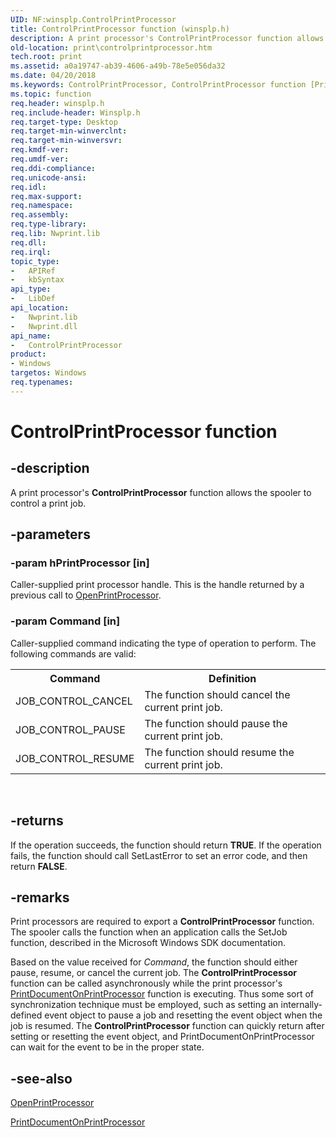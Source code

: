 ```yaml
---
UID: NF:winsplp.ControlPrintProcessor
title: ControlPrintProcessor function (winsplp.h)
description: A print processor's ControlPrintProcessor function allows the spooler to control a print job.
old-location: print\controlprintprocessor.htm
tech.root: print
ms.assetid: a0a19747-ab39-4606-a49b-78e5e056da32
ms.date: 04/20/2018
ms.keywords: ControlPrintProcessor, ControlPrintProcessor function [Print Devices], print.controlprintprocessor, spoolfnc_203120f1-7819-448e-9813-3aa2b24bfd7f.xml, winsplp/ControlPrintProcessor
ms.topic: function
req.header: winsplp.h
req.include-header: Winsplp.h
req.target-type: Desktop
req.target-min-winverclnt: 
req.target-min-winversvr: 
req.kmdf-ver: 
req.umdf-ver: 
req.ddi-compliance: 
req.unicode-ansi: 
req.idl: 
req.max-support: 
req.namespace: 
req.assembly: 
req.type-library: 
req.lib: Nwprint.lib
req.dll: 
req.irql: 
topic_type:
-	APIRef
-	kbSyntax
api_type:
-	LibDef
api_location:
-	Nwprint.lib
-	Nwprint.dll
api_name:
-	ControlPrintProcessor
product:
- Windows
targetos: Windows
req.typenames: 
---
```


# ControlPrintProcessor function


## -description


A print processor's <b>ControlPrintProcessor</b> function allows the spooler to control a print job.


## -parameters




### -param hPrintProcessor [in]

Caller-supplied print processor handle. This is the handle returned by a previous call to <a href="https://msdn.microsoft.com/library/windows/hardware/ff559604">OpenPrintProcessor</a>.


### -param Command [in]

Caller-supplied command indicating the type of operation to perform. The following commands are valid:

<table>
<tr>
<th>Command</th>
<th>Definition</th>
</tr>
<tr>
<td>
JOB_CONTROL_CANCEL

</td>
<td>
The function should cancel the current print job.

</td>
</tr>
<tr>
<td>
JOB_CONTROL_PAUSE

</td>
<td>
The function should pause the current print job.

</td>
</tr>
<tr>
<td>
JOB_CONTROL_RESUME

</td>
<td>
The function should resume the current print job.

</td>
</tr>
</table>
 


## -returns



If the operation succeeds, the function should return <b>TRUE</b>. If the operation fails, the function should call SetLastError to set an error code, and then return <b>FALSE</b>.




## -remarks



Print processors are required to export a <b>ControlPrintProcessor</b> function. The spooler calls the function when an application calls the SetJob function, described in the Microsoft Windows SDK documentation.

Based on the value received for <i>Command</i>, the function should either pause, resume, or cancel the current job. The <b>ControlPrintProcessor</b> function can be called asynchronously while the print processor's <a href="https://msdn.microsoft.com/library/windows/hardware/ff560724">PrintDocumentOnPrintProcessor</a> function is executing. Thus some sort of synchronization technique must be employed, such as setting an internally-defined event object to pause a job and resetting the event object when the job is resumed. The <b>ControlPrintProcessor</b> function can quickly return after setting or resetting the event object, and PrintDocumentOnPrintProcessor can wait for the event to be in the proper state.




## -see-also




<a href="https://msdn.microsoft.com/library/windows/hardware/ff559604">OpenPrintProcessor</a>



<a href="https://msdn.microsoft.com/library/windows/hardware/ff560724">PrintDocumentOnPrintProcessor</a>
 

 

